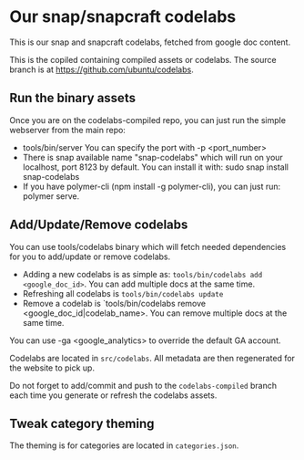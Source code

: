 # Our snap/snapcraft codelabs

This is our snap and snapcraft codelabs, fetched from google doc
content.

This is the copiled containing compiled assets or codelabs.
The source branch is at https://github.com/ubuntu/codelabs.

## Run the binary assets

Once you are on the codelabs-compiled repo, you can just run the simple webserver
from the main repo:

 * tools/bin/server
   You can specify the port with -p <port_number>
 * There is snap available name "snap-codelabs" which will run on your localhost,
   port 8123 by default. You can install it with: sudo snap install snap-codelabs
 * If you have polymer-cli (npm install -g polymer-cli), you can just run: polymer serve.

## Add/Update/Remove codelabs

You can use tools/codelabs binary which will fetch needed dependencies for you to
add/update or remove codelabs.

 * Adding a new codelabs is as simple as: `tools/bin/codelabs add <google_doc_id>`.
You can add multiple docs at the same time.
 * Refreshing all codelabs is `tools/bin/codelabs update`
 * Remove a codelab is `tools/bin/codelabs remove <google_doc_id|codelab_name>.
You can remove multiple docs at the same time.

You can use -ga <google_analytics> to override the default GA account.

Codelabs are located in `src/codelabs`. All metadata are then regenerated for the website
to pick up.

Do not forget to add/commit and push to the `codelabs-compiled` branch each time you
generate or refresh the codelabs assets.

## Tweak category theming

The theming is for categories are located in `categories.json`.

